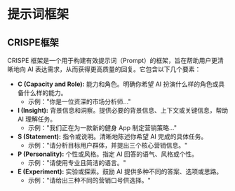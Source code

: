 # 提示词框架
## CRISPE框架

CRISPE 框架是一个用于构建有效提示词（Prompt）的框架，旨在帮助用户更清晰地向 AI 表达需求，从而获得更高质量的回复。它包含以下几个要素：

*   **C (Capacity and Role):** 能力和角色。明确你希望 AI 扮演什么样的角色或具备什么样的能力。
    *   示例："你是一位资深的市场分析师..."
*   **I (Insight):** 背景信息和洞察。提供必要的背景信息、上下文或关键信息，帮助 AI 理解任务。
    *   示例："我们正在为一款新的健身 App 制定营销策略..."
*   **S (Statement):** 指令或说明。清晰地陈述你希望 AI 完成的具体任务。
    *   示例："请分析目标用户群体，并提出三个核心营销信息。"
*   **P (Personality):** 个性或风格。指定 AI 回答的语气、风格或个性。
    *   示例："请使用专业且简洁的语言。"
*   **E (Experiment):** 实验或探索。鼓励 AI 提供多种不同的答案、选项或思路。
    *   示例："请给出三种不同的营销口号供选择。"
